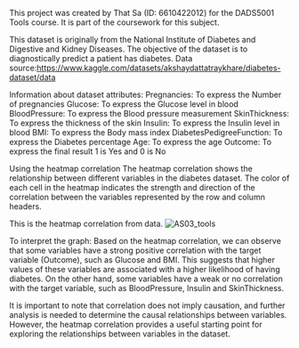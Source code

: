 This project was created by That Sa (ID: 6610422012) for the DADS5001 Tools course. 
It is part of the coursework for this subject.

   This dataset is originally from the National Institute of Diabetes and Digestive and Kidney Diseases. 
The objective of the dataset is to diagnostically predict a patient has diabetes.
Data source:https://www.kaggle.com/datasets/akshaydattatraykhare/diabetes-dataset/data

Information about dataset attributes:
Pregnancies: To express the Number of pregnancies
Glucose: To express the Glucose level in blood
BloodPressure: To express the Blood pressure measurement
SkinThickness: To express the thickness of the skin
Insulin: To express the Insulin level in blood
BMI: To express the Body mass index
DiabetesPedigreeFunction: To express the Diabetes percentage
Age: To express the age
Outcome: To express the final result 1 is Yes and 0 is No

Using the heatmap correlation 
   The heatmap correlation shows the relationship between different variables in the diabetes dataset. 
The color of each cell in the heatmap indicates the strength and direction of the correlation between 
the variables represented by the row and column headers.

This is the heatmap correlation from data.
![AS03_tools](https://github.com/porxp/DADS5001_Tools/assets/158511035/90b58336-0737-4d09-bce2-625c99973e08)

To interpret the graph:
Based on the heatmap correlation, we can observe that some variables have a strong positive correlation 
with the target variable (Outcome), such as Glucose and BMI. This suggests that higher values of these 
variables are associated with a higher likelihood of having diabetes. On the other hand, some variables 
have a weak or no correlation with the target variable, such as BloodPressure, Insulin and SkinThickness.

It is important to note that correlation does not imply causation, and further analysis is needed to 
determine the causal relationships between variables. However, the heatmap correlation provides a useful 
starting point for exploring the relationships between variables in the dataset.
